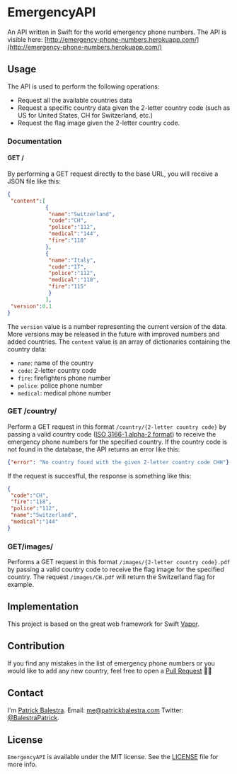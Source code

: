 # EmergencyAPI
An API written in Swift for the world emergency phone numbers. The API is visible here: [http://emergency-phone-numbers.herokuapp.com/](http://emergency-phone-numbers.herokuapp.com/)

## Usage
The API is used to perform the following operations:

- Request all the available countries data
- Request a specific country data given the 2-letter country code (such as US for United States, CH for Switzerland, etc.)
- Request the flag image given the 2-letter country code.

### Documentation
#### GET /
By performing a GET request directly to the base URL, you will receive a JSON file like this:

```JSON
{
 "content":[
			{
			 "name":"Switzerland",
			 "code":"CH",
			 "police":"112",
	 		 "medical":"144",
	 		 "fire":"118"
	  	 	},
	 		{
	 		 "name":"Italy",
	 		 "code":"IT",
	 		 "police":"112",
	 		 "medical":"118",
	 		 "fire":"115"
	 		 }
	 		],
 "version":0.1
}
```

The `version` value is a number representing the current version of the data. More versions may be released in the future with improved numbers and added countries.
The `content` value is an array of dictionaries containing the country data: 

- `name`: name of the country
- `code`: 2-letter country code
- `fire`: firefighters phone number
- `police`: police phone number
- `medical`: medical phone number

### GET /country/
Perform a GET request in this format `/country/{2-letter country code}` by passing a valid country code ([ISO 3166-1 alpha-2 format](https://en.wikipedia.org/wiki/ISO_3166-1_alpha-2)) to receive the emergency phone numbers for the specified country. If the country code is not found in the database, the API returns an error like this:

```JSON
{"error": "No country found with the given 2-letter country code CHH"}
```
If the request is succesfful, the response is something like this:

```JSON
{
 "code":"CH",
 "fire":"118",
 "police":"112",
 "name":"Switzerland",
 "medical":"144"
}
```

### GET/images/
Performs a GET request in this format `/images/{2-letter country code}.pdf` by passing a valid country code to receive the flag image for the specified country. The request `/images/CH.pdf` will return the Switzerland flag for example.

## Implementation
This project is based on the great web framework for Swift [Vapor](https://github.com/qutheory/vapor/).

## Contribution
If you find any mistakes in the list of emergency phone numbers or you would like to add any new country, feel free to open a [Pull Request](https://github.com/BalestraPatrick/EmergencyAPI/pull/new/master) 👏🏻

## Contact

I'm [Patrick Balestra](http://www.patrickbalestra.com).
Email: [me@patrickbalestra.com](mailto:me@patrickbalestra.com)
Twitter: [@BalestraPatrick](http://twitter.com/BalestraPatrick).

## License

`EmergencyAPI` is available under the MIT license. See the [LICENSE](LICENSE) file for more info.
